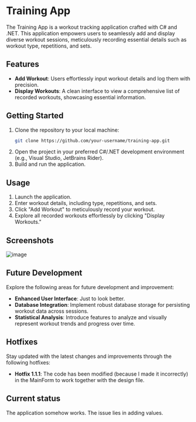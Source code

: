 # Training App

The Training App is a workout tracking application crafted with C# and .NET. This application empowers users to seamlessly add and display diverse workout sessions, meticulously recording essential details such as workout type, repetitions, and sets.

## Features
- **Add Workout**: Users effortlessly input workout details and log them with precision.
- **Display Workouts**: A clean interface to view a comprehensive list of recorded workouts, showcasing essential information.

## Getting Started
1. Clone the repository to your local machine:
    ```bash
    git clone https://github.com/your-username/training-app.git
    ```
2. Open the project in your preferred C#/.NET development environment (e.g., Visual Studio, JetBrains Rider).
3. Build and run the application.

## Usage
1. Launch the application.
2. Enter workout details, including type, repetitions, and sets.
3. Click "Add Workout" to meticulously record your workout.
4. Explore all recorded workouts effortlessly by clicking "Display Workouts."

## Screenshots
![image](https://github.com/OlafGrzesiak/TrainingApp/assets/115358036/7fa3f397-41ba-40ea-8b28-75bb012b482f)

## Future Development
Explore the following areas for future development and improvement:
- **Enhanced User Interface**: Just to look better.
- **Database Integration**: Implement robust database storage for persisting workout data across sessions.
- **Statistical Analysis**: Introduce features to analyze and visually represent workout trends and progress over time.

## Hotfixes
Stay updated with the latest changes and improvements through the following hotfixes:
- **Hotfix 1.1.1**: The code has been modified (because I made it incorrectly) in the MainForm to work together with the design file.

## Current status
The application somehow works. The issue lies in adding values.

